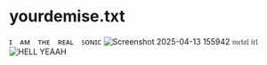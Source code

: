# yourdemise.txt
ɪ ⠀ᴀᴍ ⠀ᴛʜᴇ ⠀ʀᴇᴀʟ ⠀ꜱᴏɴɪᴄ
![Screenshot 2025-04-13 155942](https://github.com/user-attachments/assets/c4e5486c-e8c4-4f90-bd95-8553ce7df520)
𝔪𝔢𝔱𝔞𝔩 𝔦𝔯𝔩
![HELL YEAAH](https://github.com/user-attachments/assets/2a81dd71-b880-4a66-ae40-3bfd29aed26d)
